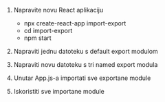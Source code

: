 1. Napravite novu React aplikaciju

   - npx create-react-app import-export
   - cd import-export
   - npm start

2. Napraviti jednu datoteku s default export modulom
3. Napraviti novu datoteku s tri named export modula
4. Unutar App.js-a importati sve exportane module
5. Iskoristiti sve importane module
